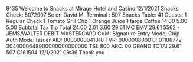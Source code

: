 9^35 Welcome to Snacks at Mirage Hotel and Casino 12/1/2021 Snacks Check: 5072907 Se er: David M. Terminal : 507 Snacks Table: 41 Guests: 1 Regular Check 1 Tomato Grill Chz 1 Orange Juice 1 targe Coffee 14.00 5.00 5.00 Subtotal Tax Tip Total 24.00 2.01 3.60 29.61 MC EMV 29.61 5562 - JEMS/WALTER DEBIT MASTERCARD CVM: Signature Entry Mode; Chip Auth Mode: Issuer AID: 0000000041010 TVR: 0000008000 0: 01106772 3040000648900000000000000 TSI: 800 ARC: 00 GRAND TOTAl 29.61 507 C161594 12/1/2021 09:36 Thank you